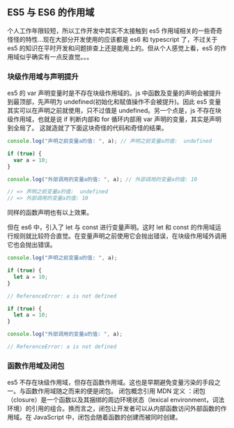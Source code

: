 ## ES5 与 ES6 的作用域

个人工作年限较短，所以工作开发中其实不太接触到 es5 作用域相关的一些奇奇怪怪的特性...现在大部分开发使用的应该都是 es6 和 typescript 了，不过关于 es5 的知识在平时开发和问题排查上还是能用上的。但从个人感觉上看，es5 的作用域似乎确实有一点反直觉。。。

### 块级作用域与声明提升

es5 的 var 声明变量时是不存在块级作用域的。js 中函数及变量的声明会被提升到最顶部，先声明为 undefined(初始化和赋值操作不会被提升)。因此 es5 变量其实可以在声明之前就使用，只不过值是 undefined。另一个点是，js 不存在块级作用域，也就是说 if 判断内部和 for 循环内部用 var 声明的变量，其实是声明到全局了。
这就造就了下面这块奇怪的代码和奇怪的结果。

```javascript
console.log("声明之前变量a的值: ", a); // 声明之前变量a的值:  undefined

if (true) {
  var a = 10;
}

console.log("外部调用的变量a的值: ", a); // 外部调用的变量a的值: 10

// => 声明之前变量a的值:  undefined
// => 外部调用的变量a的值: 10
```

同样的函数声明也有以上效果。

但在 es6 中，引入了 let 与 const 进行变量声明。这时 let 和 const 的作用域运行规则就比较符合直觉。在变量声明之前使用它会抛出错误，在块级作用域外调用它也会抛出错误。

```javascript
console.log("声明之前变量a的值: ", a);

if (true) {
  let a = 10;
}

// ReferenceError: a is not defined
```

```javascript
if (true) {
  let a = 10;
}

console.log("外部调用的变量a的值: ", a);

// ReferenceError: a is not defined
```

### 函数作用域及闭包

es5 不存在块级作用域，但存在函数作用域。这也是早期避免变量污染的手段之一。与函数作用域随之而来的便是闭包。
闭包概念引用 MDN 定义 ：闭包（closure）是一个函数以及其捆绑的周边环境状态（lexical environment，词法环境）的引用的组合。换而言之，闭包让开发者可以从内部函数访问外部函数的作用域。在 JavaScript 中，闭包会随着函数的创建而被同时创建。
